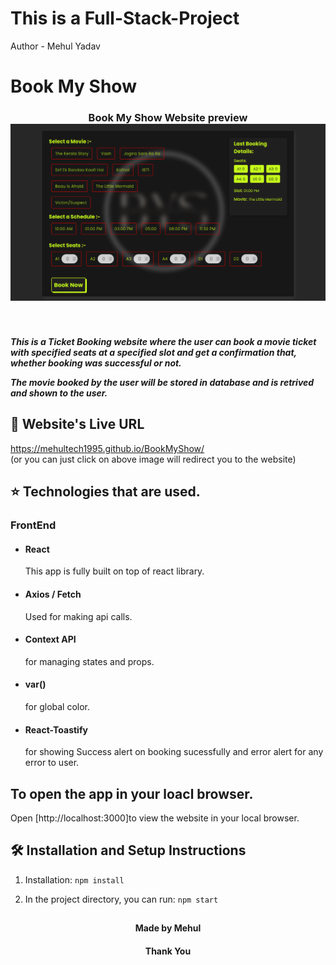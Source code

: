 # This is a Full-Stack-Project 
 Author - Mehul Yadav

# Book My Show

<h3 align="center">
  Book My Show Website preview <br/>
  <a href="https://mehultech1995.github.io/BookMyShow/" target="_blank"><img alt="Demo" src="redme-Img.png" /> </a>
</h3>

<br>
<h5>This is a Ticket Booking website where the user can book a movie ticket with specified seats at a specified slot and get a confirmation that, whether booking was successful or not.

The movie booked by the user will be stored in database and is retrived and shown to the user.</h5>


## 📖 Website's Live URL  
  https://mehultech1995.github.io/BookMyShow/  
  (or you can just click on above image will redirect you to the website)


## ⭐ Technologies that are used.

### FrontEnd
- #### React  
    This app is fully built on top of react library.
- #### Axios / Fetch
    Used for making api calls.
- #### Context API
    for managing states and props.
- #### var()
    for global color.
- #### React-Toastify
    for showing Success alert on booking sucessfully  and error alert for any error to user.

## To open the app in your loacl browser.

Open [http://localhost:3000]to view the website in your local browser.

## 🛠 Installation and Setup Instructions

1. Installation: `npm install`

2. In the project directory, you can run: `npm start`

##
<h4 align="center">Made by Mehul</h4>
<h4 align="center">Thank You</h4>


